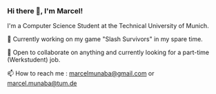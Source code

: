### Hi there 👋, I'm Marcel!

I'm a Computer Science Student at the Technical University of Munich.

🔭 Currently working on my game "Slash Survivors" in my spare time.

👯 Open to collaborate on anything and currently looking for a part-time (Werkstudent) job.

📫 How to reach me : marcelmunaba@gmail.com  or marcel.munaba@tum.de

<!--
**marcelmunaba/marcelmunaba** is a ✨ _special_ ✨ repository because its `README.md` (this file) appears on your GitHub profile.

Here are some ideas to get you started:

- 🔭 I’m currently working on ...
- 🌱 I’m currently learning ...
- 👯 I’m looking to collaborate on ...
- 🤔 I’m looking for help with ...
- 💬 Ask me about ...
- 📫 How to reach me: ...
- 😄 Pronouns: ...
- ⚡ Fun fact: ...
-->
